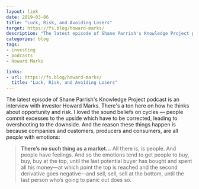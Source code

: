 ```yaml
---
layout: link
date: 2019-03-06
title: "Luck, Risk, and Avoiding Losers"
target: https://fs.blog/howard-marks/
description: "The latest episode of Shane Parrish's Knowledge Project podcast, an interview with investor Howard Marks."
categories: blog
tags:
- investing
- podcasts
- Howard Marks

links:
- url: https://fs.blog/howard-marks/
  title: "Luck, Risk, and Avoiding Losers"
---
```


The latest episode of Shane Parrish's Knowledge Project podcast is an interview with investor Howard Marks. There's a ton here on how he thinks about opportunity and risk. I loved the sound beliefs on cycles — people commit excesses to the upside which have to be corrected, leading to overshooting to the downside. And the reason these things happen is because companies and customers, producers and consumers, are all _people_ with emotions:

> **There’s no such thing as a market...** All there is, is people. And people have feelings. And so the emotions tend to get people to buy, buy, buy at the top, until the last potential buyer has bought and spent all his money—at which point the top is reached and the second derivative goes negative—and sell, sell, sell at the bottom, until the last person who’s going to panic out does so.
